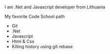 I am .Net and Javascript developer from Lithuania

My favorite Code School path
* Git
* .Net
* Javascript
* Html & Css
* Killing history using git rebase